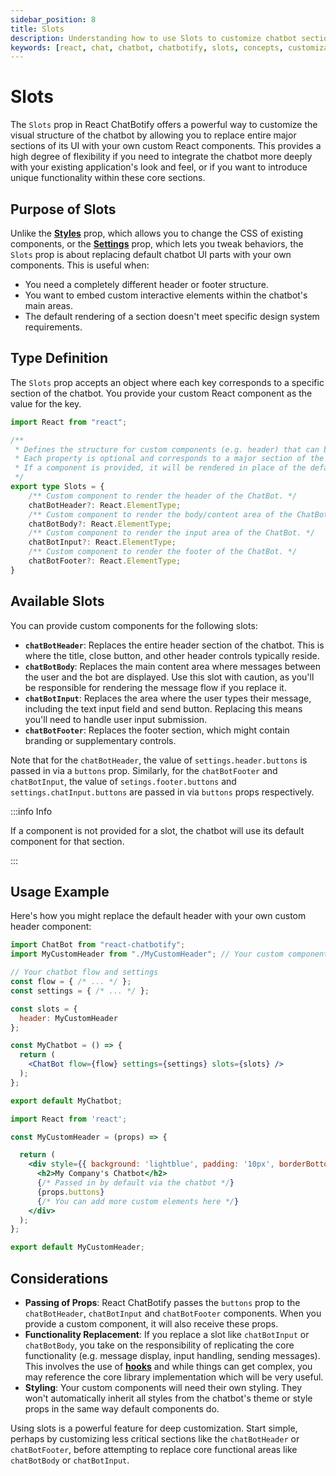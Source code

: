 ```yaml
---
sidebar_position: 8
title: Slots
description: Understanding how to use Slots to customize chatbot sections.
keywords: [react, chat, chatbot, chatbotify, slots, concepts, customization, ui]
---
```


# Slots

The `Slots` prop in React ChatBotify offers a powerful way to customize the visual structure of the chatbot by allowing you to replace entire major sections of its UI with your own custom React components. This provides a high degree of flexibility if you need to integrate the chatbot more deeply with your existing application's look and feel, or if you want to introduce unique functionality within these core sections.

## Purpose of Slots

Unlike the [**Styles**](/concepts/styles) prop, which allows you to change the CSS of existing components, or the [**Settings**](/concepts/settings) prop, which lets you tweak behaviors, the `Slots` prop is about replacing default chatbot UI parts with your own components. This is useful when:

*   You need a completely different header or footer structure.
*   You want to embed custom interactive elements within the chatbot's main areas.
*   The default rendering of a section doesn't meet specific design system requirements.

## Type Definition

The `Slots` prop accepts an object where each key corresponds to a specific section of the chatbot. You provide your custom React component as the value for the key.

```typescript
import React from "react";

/**
 * Defines the structure for custom components (e.g. header) that can be passed to the ChatBot.
 * Each property is optional and corresponds to a major section of the ChatBot UI.
 * If a component is provided, it will be rendered in place of the default component.
 */
export type Slots = {
	/** Custom component to render the header of the ChatBot. */
	chatBotHeader?: React.ElementType;
	/** Custom component to render the body/content area of the ChatBot. */
	chatBotBody?: React.ElementType;
	/** Custom component to render the input area of the ChatBot. */
	chatBotInput?: React.ElementType;
	/** Custom component to render the footer of the ChatBot. */
	chatBotFooter?: React.ElementType;
}
```

## Available Slots

You can provide custom components for the following slots:

*   **`chatBotHeader`**: Replaces the entire header section of the chatbot. This is where the title, close button, and other header controls typically reside.
*   **`chatBotBody`**: Replaces the main content area where messages between the user and the bot are displayed. Use this slot with caution, as you'll be responsible for rendering the message flow if you replace it.
*   **`chatBotInput`**: Replaces the area where the user types their message, including the text input field and send button. Replacing this means you'll need to handle user input submission.
*   **`chatBotFooter`**: Replaces the footer section, which might contain branding or supplementary controls.

Note that for the `chatBotHeader`, the value of `settings.header.buttons` is passed in via a `buttons` prop. Similarly, for the `chatBotFooter` and `chatBotInput`, the value of `setings.footer.buttons` and `settings.chatInput.buttons` are passed in via `buttons` props respectively.

:::info Info

If a component is not provided for a slot, the chatbot will use its default component for that section.

:::

## Usage Example

Here's how you might replace the default header with your own custom header component:

```jsx title=MyChatbot.js
import ChatBot from "react-chatbotify";
import MyCustomHeader from "./MyCustomHeader"; // Your custom component

// Your chatbot flow and settings
const flow = { /* ... */ };
const settings = { /* ... */ };

const slots = {
  header: MyCustomHeader
};

const MyChatbot = () => {
  return (
    <ChatBot flow={flow} settings={settings} slots={slots} />
  );
};

export default MyChatbot;
```

```jsx title=MyCustomHeader.js
import React from 'react';

const MyCustomHeader = (props) => {

  return (
    <div style={{ background: 'lightblue', padding: '10px', borderBottom: '1px solid gray' }}>
      <h2>My Company's Chatbot</h2>
      {/* Passed in by default via the chatbot */}
      {props.buttons}
      {/* You can add more custom elements here */}
    </div>
  );
};

export default MyCustomHeader;
```

## Considerations

*   **Passing of Props**: React ChatBotify passes the `buttons` prop to the `chatBotHeader`, `chatBotInput` and `chatBotFooter` components. When you provide a custom component, it will also receive these props.
*   **Functionality Replacement**: If you replace a slot like `chatBotInput` or `chatBotBody`, you take on the responsibility of replicating the core functionality (e.g. message display, input handling, sending messages). This involves the use of [**hooks**](/concepts/hooks) and while things can get complex, you may reference the core library implementation which will be very useful.
*   **Styling**: Your custom components will need their own styling. They won't automatically inherit all styles from the chatbot's theme or style props in the same way default components do.

Using slots is a powerful feature for deep customization. Start simple, perhaps by customizing less critical sections like the `chatBotHeader` or `chatBotFooter`, before attempting to replace core functional areas like `chatBotBody` or `chatBotInput`.